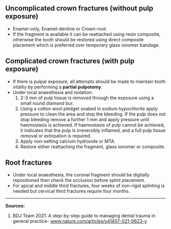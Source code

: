 ## Uncomplicated crown fractures (without pulp exposure)
* Enamel-only, Enamel-dentine or Crown-root.
* If the fragment is available it can be reattached using resin composite, otherwise the tooth should be restored using direct composite placement which is preferred over temporary glass ionomer bandage.

## Complicated crown fractures (with pulp exposure)
* If there is pulpal exposure, all attempts should be made to maintain tooth vitality by performing a **partial pulpotomy**.
* Under local anaesthesia and isolation:
	1. 2-3 mm of pulp tissue is removed through the exposure using a small round diamond bur.
	2. Using a cotton wool pledget soaked in sodium hypochlorite apply pressure to clean the area and stop the bleeding. If the pulp does not stop bleeding remove a further 1 mm and apply pressure until haemostasis is achieved. If haemostasis of pulp cannot be achieved, it indicates that the pulp is irreversibly inflamed, and a full pulp tissue removal or extirpation is required.
	3. Apply non-setting calcium hydroxide or MTA.
	4. Restore either reattaching the fragment, glass ionomer or composite.

## Root fractures
* Under local anaesthesia, the coronal fragment should be digitally repositioned then check the occlusion before splint placement.
* For apical and middle third fractures, four weeks of non-rigid splinting is needed but cervical third fractures require four months.

---

**Sources:**

1. BDJ Team 2021: A step-by-step guide to managing dental trauma in general practice- www.nature.com/articles/s41407-021-0623-y